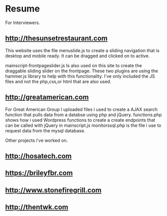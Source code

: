 # Resume
For Interviewers.

http://thesunsetrestaurant.com
-----------------------
This website uses the file menuslide.js to create a sliding navigation that is desktop and mobile ready. It can be dragged and clicked on to active. 

mainscript-frontpageslider.js Is also used on this site to create the draggable sliding slider on the frontpage. These two plugins are using the hammer.js library to help with this functionality. 
I've only included the JS files and not the php,css,or html that are also used.


http://greatamerican.com
-------------------------
For Great American Group I uploaded files i used to create a AJAX search function that pulls data from a databse using php and jQuery.
functions.php shows how i used Wordpress functions to create a create endpoints that can be called with jQuery in mainscript.js monitorssql.php is the file i use to request data from the mysql database.


Other projects i've worked on.

http://hosatech.com
-------------------------
https://brileyfbr.com
-------------------------
http://www.stonefiregrill.com
-------------------------
http://thentwk.com
-------------------------
